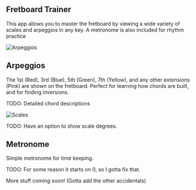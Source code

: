 ## Fretboard Trainer

This app allows you to master the fretboard by viewing a wide variety of scales and arpeggios in any key. A metronome is also included for rhythm practice

![Arpeggios](https://estuardo2015.github.io/img/fret-1.png)

## Arpeggios

The 1st (Red), 3rd (Blue), 5th (Green), 7th (Yellow), and any other extensions (Pink) are shown on the fretboard. Perfect for learning how chords are built, and for finding inversions.

TODO: Detailed chord descriptions

![Scales](https://estuardo2015.github.io/img/fret-2.png)

TODO: Have an option to show scale degrees.


## Metronome

Simple metronome for time keeping.

TODO: For some reason it starts on 0, so I gotta fix that.

More stuff coming soon! (Gotta add the other accidentals)
